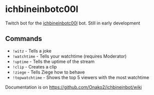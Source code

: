 # ichbineinbotc00l

Twitch bot for the [ichbineinbotc00l](https://twitch.tv/ichbineinbotc00l) bot.
Still in early development

## Commands
- `!witz` - Tells a joke
- `!watchtime` - Tells your watchtime (requires Moderator)
- `!uptime` - Tells the uptime of the stream
- `!clip` - Creates a clip
- `!ziege` - Tells Ziege how to behave
- `!topwatchtime` - Shows the top 5 viewers with the most watchtime

Documentation is on https://github.com/Onako2/ichbineinbot/wiki

